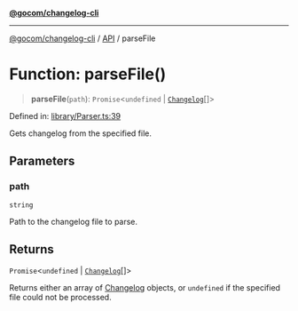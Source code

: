 [**@gocom/changelog-cli**](../README.md)

***

[@gocom/changelog-cli](../README.md) / [API](../Public/API.md) / parseFile

# Function: parseFile()

> **parseFile**(`path`): `Promise`\<`undefined` \| [`Changelog`](https://github.com/gocom/changelog)[]\>

Defined in: [library/Parser.ts:39](https://github.com/gocom/changelog-cli/blob/52cc756fe6e19a9931001fbbfd4546f2621e953b/src/library/Parser.ts#L39)

Gets changelog from the specified file.

## Parameters

### path

`string`

Path to the changelog file to parse.

## Returns

`Promise`\<`undefined` \| [`Changelog`](https://github.com/gocom/changelog)[]\>

Returns either an array of [Changelog](https://github.com/gocom/changelog) objects, or `undefined` if the
specified file could not be processed.
